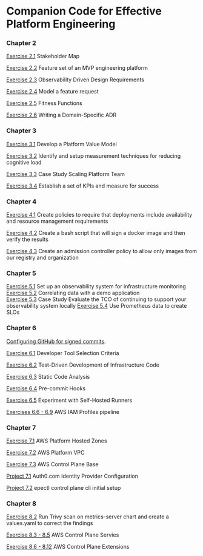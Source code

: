 # Companion Code for Effective Platform Engineering

### Chapter 2

[Exercise 2.1](chapter-2/Exercise-2.1_Stakeholder_Map.md) Stakeholder Map  

[Exercise 2.2](chapter-2/Exercise-2.2_Feature_set_of_an_MVP_engineering_platform.md) Feature set of an MVP engineering platform  

[Exercise 2.3](chapter-2/Exercise-2.3_Observability_Driven_Design_Requirements.md) Observability Driven Design Requirements  

[Exercise 2.4](chapter-2/Exercise-2.4_Model_a_feature_request.md) Model a feature request  

[Exercise 2.5](chapter-2/Exercise-2.5_Fitness_Functions.md) Fitness Functions  

[Exercise 2.6](chapter-2/Exercise-2.6_Writing_a_Domain_specific_ADR.md) Writing a Domain-Specific ADR  

### Chapter 3

[Exercise 3.1](chapter-3/) Develop a Platform Value Model  

[Exercise 3.2](chapter-3/) Identify and setup measurement techniques for reducing cognitive load  

[Exercise 3.3](chapter-3/) Case Study Scaling Platform Team  

[Exercise 3.4](chapter-3/) Establish a set of KPIs and measure for success  

### Chapter 4

[Exercise 4.1](chapter-4/Exercise-4.1_Create_policies_to_require_that_deployments_include_availability_and_resource_management_requirements.md) Create policies to require that deployments include availability and resource management requirements  

[Exercise 4.2](chapter-4/Exercise-4.2_Create_a_bash_script_that_will_sign_a_docker_image_and_then_verify_the_results.md)
Create a bash script that will sign a docker image and then verify the results  

[Exercise 4.3](chapter-4/Exercise-4.3_Create_an_admission_controller_policy_to_allow_only_images_from_our_registry_and_organization.md) Create an admission controller policy to allow only images from our registry and organization  

### Chapter 5

[Exercise 5.1](chapter-5/Exercise-5.1_Set_up_an_observability_system_for_infrastructure_monitoring.md) Set up an observability system for infrastructure monitoring  
[Exercise 5.2](chapter-5/Exercise-5.2_Correlating_data_with_a_demo_application.md) Correlating data with a demo application  
[Exercise 5.3](chapter-5/Exercise-5.3_Case_Study_Evaluate_the_TCO_of_continuing_to_support_your_observability_system_locally.md) Case Study Evaluate the TCO of continuing to support your observability system locally
[Exercise 5.4](chapter-5/Exercise-5.4_Use_Prometheus_data_to_create_SLOs.md) Use Prometheus data to create SLOs

### Chapter 6

[Configuring GitHub for signed commits](chapter-6/configuring_github_for_signed_commits.md).  

[Exercise 6.1](chapter-6/6.1_developer_tools_selection_criteria) Developer Tool Selection Criteria  

[Exercise 6.2](chapter-6/6.2_test_driven_development_of_infrastructure_code) Test-Driven Development of Infrastructure Code   

[Exercise 6.3](chapter-6/6.3_static_code_analysis) Static Code Analysis  

[Exercise 6.4](chapter-6/6.4_pre_commit_hooks) Pre-commit Hooks  

[Exercise 6.5](chapter-6/6.5_experiment_with_self_hosted_runners) Experiment with Self-Hosted Runners  

[Exercises 6.6 - 6.9](chapter-6/6.6-9_aws_iam_profiles) AWS IAM Profiles pipeline  

### Chapter 7

[Exercise 7.1](chapter-7/7.1_aws_platform_hosted_zones) AWS Platform Hosted Zones  

[Exercise 7.2](chapter-7/7.2_aws_platform_vpc) AWS Platform VPC  

[Exercise 7.3](chapter-7/7.3_aws_control_plane_base) AWS Control Plane Base  

[Project 7.1](chapter-7/project-7.1_configure_idp) Auth0.com Identity Provider Configuration  

[Project 7.2](chapter-7/project-7.2_create_cli) epectl control plane cli initial setup

### Chapter 8

[Exercise 8.2](Exercise-8.2_Run_Trivy_scan_on_metrics_server_chart.md) Run Trivy scan on metrics-server chart and create a values.yaml to correct the findings  

[Exercise 8.3 - 8.5](chapter-8/8.3-5_aws_control_plane_services) AWS Control Plane Servies  

[Exercise 8.6 - 8.12](chapter-8/8.6-12_aws_control_plane_extensions) AWS Control Plane Extensions  
